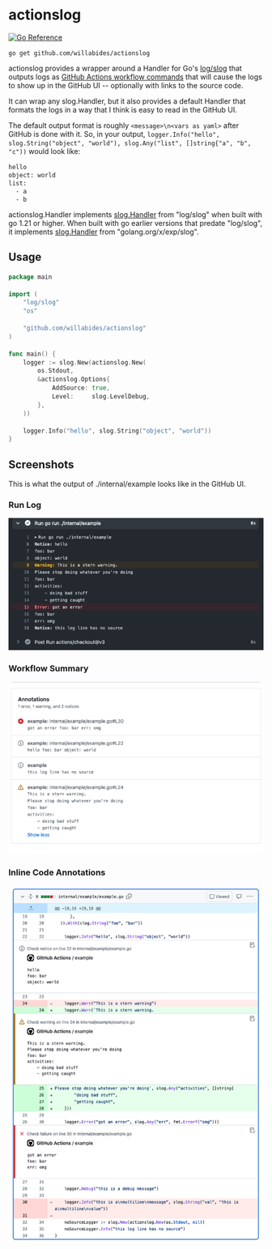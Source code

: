 # actionslog

[![Go Reference](https://pkg.go.dev/badge/github.com/willabides/actionslog.svg)](https://pkg.go.dev/github.com/willabides/actionslog)

```shell
go get github.com/willabides/actionslog
```

actionslog provides a wrapper around a Handler for Go's [log/slog](https://pkg.go.dev/log/slog) that outputs logs
as [GitHub Actions workflow commands](https://docs.github.com/en/actions/using-workflows/workflow-commands-for-github-actions#setting-a-debug-message)
that will cause the logs to show up in the GitHub UI -- optionally with links to the source code.

It can wrap any slog.Handler, but it also provides a default Handler that formats the logs in a way that I think is easy
to read in the GitHub UI.

The default output format is roughly `<message>\n<vars as yaml>` after GitHub is done with it. So, in your output,
`logger.Info("hello", slog.String("object", "world"), slog.Any("list", []string{"a", "b", "c"))` would look like:

```
hello
object: world
list:
  - a
  - b  
```

actionslog.Handler implements [slog.Handler](https://pkg.go.dev/log/slog#Handler) from "log/slog" when built with go
1.21 or higher. When built with go earlier versions that predate "log/slog", it
implements [slog.Handler](https://pkg.go.dev/golang.org/x/exp/slog#Handler) from "golang.org/x/exp/slog".

## Usage

```go
package main

import (
	"log/slog"
	"os"

	"github.com/willabides/actionslog"
)

func main() {
	logger := slog.New(actionslog.New(
		os.Stdout,
		&actionslog.Options{
			AddSource: true,
			Level:     slog.LevelDebug,
		},
	))

	logger.Info("hello", slog.String("object", "world"))
}
```

## Screenshots

This is what the output of ./internal/example looks like in the GitHub UI.

### Run Log

![run log](./doc/example_log.png)

### Workflow Summary

![workflow summary](./doc/example_summary.png)

### Inline Code Annotations

![inline code annotations](./doc/example_inline.png)
